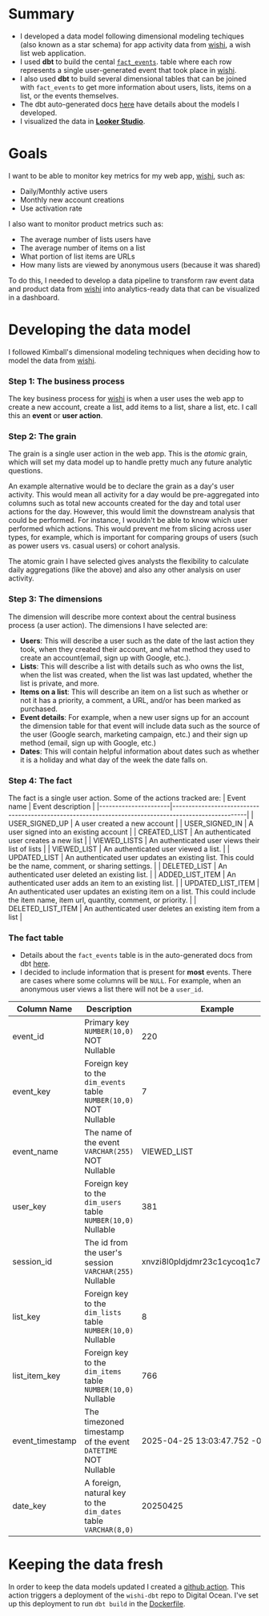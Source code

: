 # Summary
* I developed a data model following dimensional modeling techiques (also known as a star schema) for app activity data from [wishi]([www.getwishi.com](https://www.getwishi.com)), a wish list web application.
* I used **dbt** to build the cental [`fact_events`](https://danbratton.github.io/wishi-dbt/#!/model/model.wishi.fact_events). table where each row represents a single user-generated event that took place in [wishi](https://www.getwishi.com).
* I also used **dbt** to build several dimensional tables that can be joined with `fact_events` to get more information about users, lists, items on a list, or the events themselves.
* The dbt auto-generated docs [here](https://danbratton.github.io/wishi-dbt) have details about the models I developed.
* I visualized the data in [**Looker Studio**](https://lookerstudio.google.com/reporting/b5c35fcb-9d47-48e8-af6f-e75dd61164da).

# Goals
I want to be able to monitor key metrics for my web app, [wishi](https://www.getwishi.com), such as:
* Daily/Monthly active users
* Monthly new account creations
* Use activation rate 

I also want to monitor product metrics such as:
* The average number of lists users have
* The average number of items on a list
* What portion of list items are URLs
* How many lists are viewed by anonymous users (because it was shared)

To do this, I needed to develop a data pipeline to transform raw event data and product data from [wishi](https://www.getwishi.com) into analytics-ready data that can be visualized in a dashboard.

# Developing the data model
I followed Kimball's dimensional modeling techniques when deciding how to model the data from [wishi](https://www.getwishi.com).

### **Step 1**: The business process

The key business process for [wishi](https://www.getwishi.com) is when a user uses the web app to create a new account, create a list, add items to a list, share a list, etc. I call this an **event** or **user action**.

### **Step 2**: The grain

The grain is a single user action in the web app. This is the *atomic* grain, which will set my data model up to handle pretty much any future analytic questions. 

An example alternative would be to declare the grain as a day's user activity. This would mean all activity for a day would be pre-aggregated into columns such as total new accounts created for the day and total user actions for the day. However, this would limit the downstream analysis that could be performed. For instance, I wouldn't be able to know which user performed which actions. This would prevent me from slicing across user types, for example, which is important for comparing groups of users (such as power users vs. casual users) or cohort analysis.

The atomic grain I have selected gives analysts the flexibility to calculate daily aggregations (like the above) and also any other analysis on user activity.

### Step 3: The dimensions
The dimension will describe more context about the central business process (a user action). The dimensions I have selected are:
* **Users**: This will describe a user such as the date of the last action they took, when they created their account, and what method they used to create an account(email, sign up with Google, etc.).
* **Lists**: This will describe a list with details such as who owns the list, when the list was created, when the list was last updated, whether the list is private, and more.
* **Items on a list**: This will describe an item on a list such as whether or not it has a priority, a comment, a URL, and/or has been marked as purchased.
* **Event details**: For example, when a new user signs up for an account the dimension table for that event will include data such as the source of the user (Google search, marketing campaign, etc.) and their sign up method (email, sign up with Google, etc.)
* **Dates**: This will contain helpful information about dates such as whether it is a holiday and what day of the week the date falls on.

### Step 4: The fact
The fact is a single user action. Some of the actions tracked are:
| Event name           | Event description                                                                                   |
|----------------------|-----------------------------------------------------------------------------------------------------|
| USER_SIGNED_UP       | A user created a new account                                                                        |
| USER_SIGNED_IN       | A user signed into an existing account                                                              |
| CREATED_LIST         | An authenticated user creates a new list                                                            |
| VIEWED_LISTS         | An authenticated user views their list of lists                                                     |
| VIEWED_LIST          | An authenticated user viewed a list.                                                                |
| UPDATED_LIST         | An authenticated user updates an existing list. This could be the name, comment, or sharing settings. |
| DELETED_LIST         | An authenticated user deleted an existing list.                                                     |
| ADDED_LIST_ITEM      | An authenticated user adds an item to an existing list.                                             |
| UPDATED_LIST_ITEM    | An authenticated user updates an existing item on a list. This could include the item name, item url, quantity, comment, or priority. |
| DELETED_LIST_ITEM    | An authenticated user deletes an existing item from a list                                          |

### The fact table
* Details about the `fact_events` table is in the auto-generated docs from dbt [here](https://danbratton.github.io/wishi-dbt/#!/model/model.wishi.fact_events).
* I decided to include information that is present for **most** events. There are cases where some columns will be `NULL`. For example, when an anonymous user views a list there will not be a `user_id`.

| Column Name       | Description                            | Example |
|-------------------|----------------------------------------|-- |
| event_id          | Primary key <br> `NUMBER(10,0)`<br>NOT Nullable                                      | 220 |
| event_key         | Foreign key to the `dim_events` table <br> `NUMBER(10,0)`<br>NOT Nullable                                      | 7 |
| event_name        | The name of the event <br>`VARCHAR(255)`<br>NOT Nullable                            | VIEWED_LIST |
| user_key          | Foreign key to the `dim_users` table <br> `NUMBER(10,0)`<br>Nullable                                      | 381|
| session_id        | The id from the user's session <br> `VARCHAR(255)`<br>Nullable       | xnvzi8l0pldjdmr23c1cycoq1c7m7wwm |
| list_key          | Foreign key to the `dim_lists` table <br> `NUMBER(10,0)`<br>Nullable | 8 |
| list_item_key     | Foreign key to the `dim_items` table <br> `NUMBER(10,0)`<br>Nullable | 766 |
| event_timestamp   | The timezoned timestamp of the event<br>`DATETIME`<br>NOT Nullable  | 2025-04-25 13:03:47.752 -0400|
| date_key          | A foreign, natural key to the `dim_dates` table<br> `VARCHAR(8,0)`|20250425 |

# Keeping the data fresh
In order to keep the data models updated I created a [github action](https://github.com/danbratton/wishi-dbt/blob/main/.github/workflows/dbt-build-schedule.yml). This action triggers a deployment of the `wishi-dbt` repo to Digital Ocean. I've set up this deployment to run `dbt build` in the [Dockerfile](https://github.com/danbratton/wishi-dbt/blob/main/wishi/Dockerfile).
